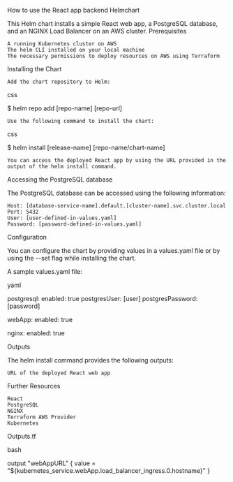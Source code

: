 How to use the React app backend Helmchart

This Helm chart installs a simple React web app, a PostgreSQL database, and an NGINX Load Balancer on an AWS cluster.
Prerequisites

    A running Kubernetes cluster on AWS
    The helm CLI installed on your local machine
    The necessary permissions to deploy resources on AWS using Terraform

Installing the Chart

    Add the chart repository to Helm:

css

$ helm repo add [repo-name] [repo-url]

    Use the following command to install the chart:

css

$ helm install [release-name] [repo-name/chart-name]

    You can access the deployed React app by using the URL provided in the output of the helm install command.

Accessing the PostgreSQL database

The PostgreSQL database can be accessed using the following information:

    Host: [database-service-name].default.[cluster-name].svc.cluster.local
    Port: 5432
    User: [user-defined-in-values.yaml]
    Password: [password-defined-in-values.yaml]

Configuration

You can configure the chart by providing values in a values.yaml file or by using the --set flag while installing the chart.

A sample values.yaml file:

yaml

postgresql:
  enabled: true
  postgresUser: [user]
  postgresPassword: [password]

webApp:
  enabled: true

nginx:
  enabled: true

Outputs

The helm install command provides the following outputs:

    URL of the deployed React web app

Further Resources

    React
    PostgreSQL
    NGINX
    Terraform AWS Provider
    Kubernetes

Outputs.tf

bash

output "webAppURL" {
  value = "${kubernetes_service.webApp.load_balancer_ingress.0.hostname}"
}